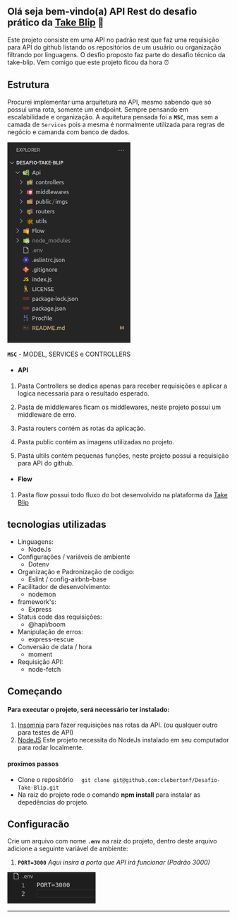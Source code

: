 ## Olá seja bem-vindo(a) API Rest do desafio prático da [Take Blip](https://digital.take.net/conversas-inteligentes/?utm_source=Google&utm_medium=cpc&utm_term=take%20blip&utm_campaign=SEMB_Take-Blip-geral%20%28b-p-e%29&hsa_acc=2783574544&hsa_kw=take%20blip&hsa_ve=3&hsa_ad=511086110762&hsa_net=adwords&hsa_mt=e&hsa_cam=12320816312&hsa_src=g&hsa_tgt=aud-1180190166859:kwd-809239209550&hsa_grp=117951638579&utm_id=go_cmp-12320816312_adg-117951638579_ad-511086110762_aud-1180190166859:kwd-809239209550_dev-c_ext-_prd-_mca-_sig-CjwKCAjwjdOIBhA_EiwAHz8xm2U8kiDYD_yfPk0TQOn6w0tNpnvY_F1ycQOeXjHhZR8TlRSttX_gxxoCTDYQAvD_BwE&gclid=CjwKCAjwjdOIBhA_EiwAHz8xm2U8kiDYD_yfPk0TQOn6w0tNpnvY_F1ycQOeXjHhZR8TlRSttX_gxxoCTDYQAvD_BwE) :rocket:

Este projeto consiste em uma API no padrão rest que faz uma requisição para API do github listando 
os repositórios de um usuário ou organização filtrando por linguagens.
O desfio proposto faz parte do desafio técnico da take-blip. Vem comigo que este projeto ficou da hora :alarm_clock:

## Estrutura

Procurei implementar uma arquitetura na API, mesmo sabendo que só possui uma rota, somente um endpoint.
Sempre pensando em escalabilidade e organização.
A aquitetura pensada foi a **`MSC`**, mas sem a camada de `Services` pois a mesma é normalmente utilizada 
para regras de negócio e camanda com banco de dados.

![estrutura](./Api/public/imgs/0001-estrutura.png)

**`MSC`** - MODEL, SERVICES e CONTROLLERS

- #### API

1. Pasta Controllers se dedica apenas para receber requisições e aplicar a logica necessaria
   para o resultado esperado.

2. Pasta de middlewares ficam os middlewares, neste projeto possui um middleware de erro.

3. Pasta routers contém as rotas da aplicação.

4. Pasta public contém as imagens utilizadas no projeto.

5. Pasta ultils contém pequenas funções, neste projeto possui a requisição para API do github.

- #### Flow

1. Pasta flow possui todo fluxo do bot desenvolvido na plataforma da [Take Blip](https://digital.take.net/conversas-inteligentes/?utm_source=Google&utm_medium=cpc&utm_term=take%20blip&utm_campaign=SEMB_Take-Blip-geral%20%28b-p-e%29&hsa_acc=2783574544&hsa_kw=take%20blip&hsa_ve=3&hsa_ad=511086110762&hsa_net=adwords&hsa_mt=e&hsa_cam=12320816312&hsa_src=g&hsa_tgt=aud-1180190166859:kwd-809239209550&hsa_grp=117951638579&utm_id=go_cmp-12320816312_adg-117951638579_ad-511086110762_aud-1180190166859:kwd-809239209550_dev-c_ext-_prd-_mca-_sig-CjwKCAjwjdOIBhA_EiwAHz8xm2U8kiDYD_yfPk0TQOn6w0tNpnvY_F1ycQOeXjHhZR8TlRSttX_gxxoCTDYQAvD_BwE&gclid=CjwKCAjwjdOIBhA_EiwAHz8xm2U8kiDYD_yfPk0TQOn6w0tNpnvY_F1ycQOeXjHhZR8TlRSttX_gxxoCTDYQAvD_BwE)

## tecnologias utilizadas

- Linguagens:
    - NodeJs
- Configurações / variáveis de ambiente
    - Dotenv
- Organização e Padronização de codigo:
    - Eslint / config-airbnb-base
- Facilitador de desenvolvimento:
    - nodemon
- framework's:
    - Express
- Status code das requisições:
    - @hapi/boom
- Manipulação de erros:
    - express-rescue
- Conversão de data / hora
    - moment
- Requisição API:
    - node-fetch

## Começando

#### Para executar o projeto, será necessário ter instalado:

1. [Insomnia](https://insomnia.rest/download) para fazer requisições nas rotas da API. (ou qualquer outro para testes de API)
2. [NodeJS](https://nodejs.org/en/) Este projeto necessita do NodeJs instalado em seu computador para rodar localmente.

#### proximos passos

- Clone o repositório `  git clone git@github.com:clebertonf/Desafio-Take-Blip.git`
- Na raiz do projeto rode o comando **npm install** para instalar as depedências do projeto.

## Configuracão

Crie um arquivo com nome **`.env`** na raiz do projeto, dentro deste arquivo adicione a seguinte 
variável de ambiente:

1. **`PORT=3000`**  *Aqui insira a porta que API irá funcionar (Padrão 3000)*

![arquivo .env](./Api/public/imgs/0002-env.png)

------